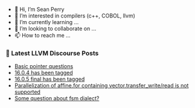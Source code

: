 - 👋 Hi, I’m Sean Perry
- 👀 I’m interested in compilers (c++, COBOL, llvm)
- 🌱 I’m currently learning ...
- 💞️ I’m looking to collaborate on ...
- 📫 How to reach me ...

<!---
s66perry/s66perry is a ✨ special ✨ repository because its `README.md` (this file) appears on your GitHub profile.
You can click the Preview link to take a look at your changes.
--->
### 📕 Latest LLVM Discourse Posts

<!-- DISCOURSE-LLVM:START -->
- [Basic pointer questions](https://discourse.llvm.org/t/basic-pointer-questions/71196#post_1)
- [16.0.4 has been tagged](https://discourse.llvm.org/t/16-0-4-has-been-tagged/70693#post_8)
- [16.0.5 final has been tagged](https://discourse.llvm.org/t/16-0-5-final-has-been-tagged/71095#post_9)
- [Parallelization of affine.for containing vector.transfer_write/read is not supported](https://discourse.llvm.org/t/parallelization-of-affine-for-containing-vector-transfer-write-read-is-not-supported/71185#post_2)
- [Some question about fsm dialect?](https://discourse.llvm.org/t/some-question-about-fsm-dialect/71161#post_4)
<!-- DISCOURSE-LLVM:END -->
